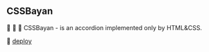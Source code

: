 ## CSSBayan

📗 📘 📙 CSSBayan - is an accordion implemented only by HTML&CSS.  

🔵 [deploy](https://neiloxx.github.io/cssBayan/cssBayan/index.html)
